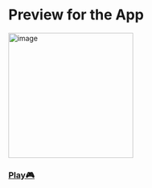 <h1>Preview for the App </h1>
<img width="248" alt="image" src="https://github.com/user-attachments/assets/9f328085-0f41-4af5-94cd-fb8ca1080d8c" />

### [Play🎮](https://shwetanshutech.github.io/rock-paper-scissors/)
